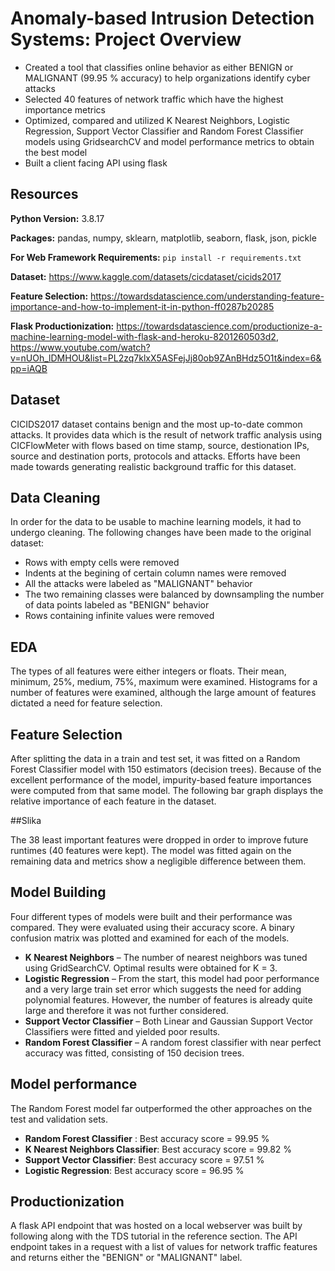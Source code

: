 # Anomaly-based Intrusion Detection Systems: Project Overview 
* Created a tool that classifies online behavior as either BENIGN or MALIGNANT (99.95 % accuracy) to help organizations identify cyber attacks
* Selected 40 features of network traffic which have the highest importance metrics 
* Optimized, compared and utilized K Nearest Neighbors, Logistic Regression, Support Vector Classifier and Random Forest Classifier models using GridsearchCV and model performance metrics to obtain the best model 
* Built a client facing API using flask 

## Resources 
**Python Version:** 3.8.17

**Packages:** pandas, numpy, sklearn, matplotlib, seaborn, flask, json, pickle  

**For Web Framework Requirements:**  ``pip install -r requirements.txt`` 

**Dataset:** https://www.kaggle.com/datasets/cicdataset/cicids2017 

**Feature Selection:** https://towardsdatascience.com/understanding-feature-importance-and-how-to-implement-it-in-python-ff0287b20285 

**Flask Productionization:** https://towardsdatascience.com/productionize-a-machine-learning-model-with-flask-and-heroku-8201260503d2, 
https://www.youtube.com/watch?v=nUOh_lDMHOU&list=PL2zq7klxX5ASFejJj80ob9ZAnBHdz5O1t&index=6&pp=iAQB


## Dataset
CICIDS2017 dataset contains benign and the most up-to-date common attacks. It provides data which is the result of network traffic analysis using CICFlowMeter with flows based on time stamp, source, destionation IPs, source and destination ports, protocols and attacks. Efforts have been made towards generating realistic background traffic for this dataset.

## Data Cleaning
In order for the data to be usable to machine learning models, it had to undergo cleaning. The following changes have been made to the original dataset:
 
*	Rows with empty cells were removed
*	Indents at the begining of certain column names were removed
*	All the attacks were labeled as "MALIGNANT" behavior
*	The two remaining classes were balanced by downsampling the number of data points labeled as "BENIGN" behavior
*	Rows containing infinite values were removed

## EDA
The types of all features were either integers or floats. Their mean, minimum, 25%, medium, 75%, maximum were examined. Histograms for a number of features were examined, although the large amount of features dictated a need for feature selection. 



## Feature Selection

After splitting the data in a train and test set, it was fitted on a Random Forest Classifier model with 150 estimators (decision trees). Because of the excellent performance of the model, impurity-based feature importances were computed from that same model. 
The following bar graph displays the relative importance of each feature in the dataset.

##Slika

The 38 least important features were dropped in order to improve future runtimes (40 features were kept). The model was fitted again on the remaining data and metrics show a negligible difference between them.

## Model Building
Four different types of models were built and their performance was compared.
They were evaluated using their accuracy score. A binary confusion matrix was plotted and examined for each of the models.

*	**K Nearest Neighbors** – The number of nearest neighbors was tuned using GridSearchCV. Optimal results were obtained for K = 3.
*	**Logistic Regression** – From the start, this model had poor performance and a very large train set error which suggests the need for adding polynomial features. However, the number of features is already quite large and therefore it was not further considered.
*	**Support Vector Classifier** – Both Linear and Gaussian Support Vector Classifiers were fitted and yielded poor results.
*	**Random Forest Classifier** – A random forest classifier with near perfect accuracy was fitted, consisting of 150 decision trees.

## Model performance
The Random Forest model far outperformed the other approaches on the test and validation sets. 
*	**Random Forest Classifier** : Best accuracy score = 99.95 %
*	**K Nearest Neighbors Classifier**: Best accuracy score = 99.82 %
*	**Support Vector Classifier**: Best accuracy score = 97.51 %
*	**Logistic Regression**: Best accuracy score = 96.95 %

## Productionization 
A flask API endpoint that was hosted on a local webserver was built by following along with the TDS tutorial in the reference section. The API endpoint takes in a request with a list of values for network traffic features and returns either the "BENIGN" or "MALIGNANT" label. 
